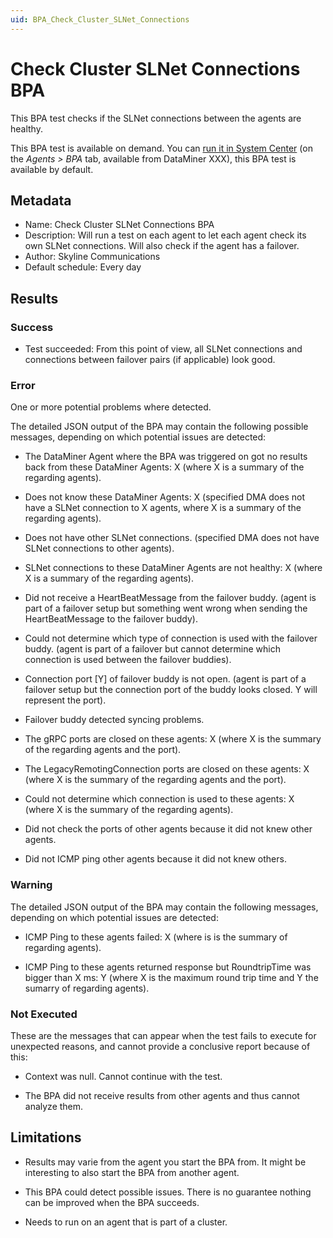 ```yaml
---
uid: BPA_Check_Cluster_SLNet_Connections
---
```


# Check Cluster SLNet Connections BPA

This BPA test checks if the SLNet connections between the agents are healthy.

This BPA test is available on demand. You can [run it in System Center](xref:Running_BPA_tests) (on the *Agents > BPA* tab, available from DataMiner XXX), this BPA test is available by default.

## Metadata

- Name: Check Cluster SLNet Connections BPA
- Description: Will run a test on each agent to let each agent check its own SLNet connections. Will also check if the agent has a failover.
- Author: Skyline Communications
- Default schedule: Every day

## Results

### Success

- Test succeeded: From this point of view, all SLNet connections and connections between failover pairs (if applicable) look good.

### Error

One or more potential problems where detected.

The detailed JSON output of the BPA may contain the following possible messages, depending on which potential issues are detected:

- The DataMiner Agent where the BPA was triggered on got no results back from these DataMiner Agents: X (where X is a summary of the regarding agents).

- Does not know these DataMiner Agents: X (specified DMA does not have a SLNet connection to X agents, where X is a summary of the regarding agents).

- Does not have other SLNet connections. (specified DMA does not have SLNet connections to other agents).

- SLNet connections to these DataMiner Agents are not healthy: X (where X is a summary of the regarding agents).

- Did not receive a HeartBeatMessage from the failover buddy. (agent is part of a failover setup but something went wrong when sending the HeartBeatMessage to the failover buddy).

- Could not determine which type of connection is used with the failover buddy. (agent is part of a failover but cannot determine which connection is used between the failover buddies).

- Connection port [Y] of failover buddy is not open. (agent is part of a failover setup but the connection port of the buddy looks closed. Y will represent the port).

- Failover buddy detected syncing problems.

- The gRPC ports are closed on these agents: X (where X is the summary of the regarding agents and the port).

- The LegacyRemotingConnection ports are closed on these agents: X (where X is the summary of the regarding agents and the port).

- Could not determine which connection is used to these agents: X (where X is the summary of the regarding agents).

- Did not check the ports of other agents because it did not knew other agents.

- Did not ICMP ping other agents because it did not knew others.

### Warning

The detailed JSON output of the BPA may contain the following messages, depending on which potential issues are detected:

- ICMP Ping to these agents failed: X (where is is the summary of regarding agents).

- ICMP Ping to these agents returned response but RoundtripTime was bigger than X ms: Y (where X is the maximum round trip time and Y the sumarry of regarding agents).

### Not Executed

These are the messages that can appear when the test fails to execute for unexpected reasons, and cannot provide a conclusive report because of this:

- Context was null. Cannot continue with the test.

- The BPA did not receive results from other agents and thus cannot analyze them.

## Limitations

- Results may varie from the agent you start the BPA from. It might be interesting to also start the BPA from another agent.

- This BPA could detect possible issues. There is no guarantee nothing can be improved when the BPA succeeds.

- Needs to run on an agent that is part of a cluster.